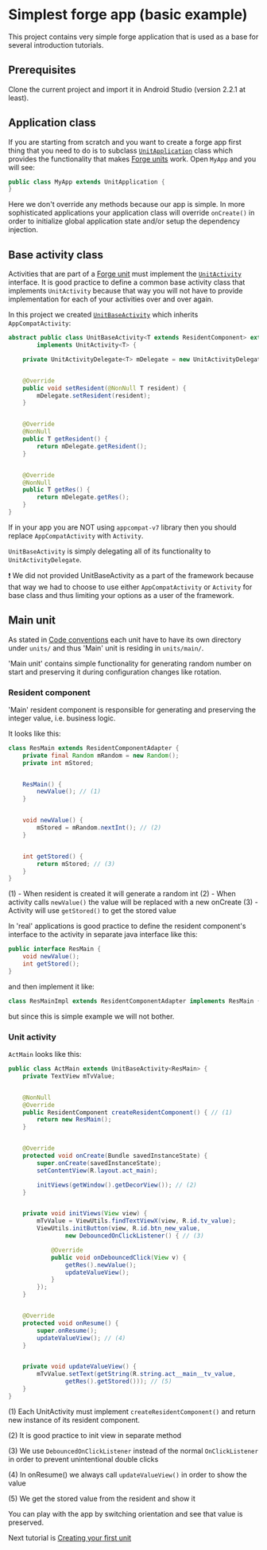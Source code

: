 # Simplest forge app (basic example)

This project contains very simple forge application that is used as a base for several introduction tutorials.

## Prerequisites

Clone the current project and import it in Android Studio (version 2.2.1 at least).

## Application class

If you are starting from scratch and you want to create a forge app first thing that you need to do is to subclass [`UnitApplication`](https://github.com/ogrebgr/forge-android/blob/master/forge-android/src/main/java/com/bolyartech/forge/android/app_unit/UnitApplication.java) class which provides the functionality that makes [Forge units](https://github.com/ogrebgr/forge-android/wiki/Forge-unit) work.
Open `MyApp` and you will see:

```Java
public class MyApp extends UnitApplication {
}
```

Here we don't override any methods because our app is simple. In more sophisticated applications your application class will override `onCreate()` in order to initialize global application state and/or setup the dependency injection.


## Base activity class

Activities that are part of a [Forge unit](https://github.com/ogrebgr/forge-android/wiki/Forge-unit) must implement the [`UnitActivity`](https://github.com/ogrebgr/forge-android/blob/master/forge-android/src/main/java/com/bolyartech/forge/android/app_unit/UnitActivity.java) interface. It is good practice to define a common base activity class that implements `UnitActivity` because that way you will not have to provide implementation for each of your activities over and over again.


In this project we created [`UnitBaseActivity`](https://github.com/ogrebgr/forge-android-examples-basic/blob/master/app/src/main/java/com/bolyartech/forgeexamples/basic/UnitBaseActivity.java) which inherits `AppCompatActivity`:

```java
abstract public class UnitBaseActivity<T extends ResidentComponent> extends AppCompatActivity
        implements UnitActivity<T> {

    private UnitActivityDelegate<T> mDelegate = new UnitActivityDelegate<>();


    @Override
    public void setResident(@NonNull T resident) {
        mDelegate.setResident(resident);
    }


    @Override
    @NonNull
    public T getResident() {
        return mDelegate.getResident();
    }


    @Override
    @NonNull
    public T getRes() {
        return mDelegate.getRes();
    }
}
```

If in your app you are NOT using `appcompat-v7` library then you should replace `AppCompatActivity` with `Activity`.

`UnitBaseActivity` is simply delegating all of its functionality to `UnitActivityDelegate`.


:exclamation: We did not provided UnitBaseActivity as a part of the framework because that way we had to choose to use either `AppCompatActivity` or `Activity` for base class and thus limiting your options as a user of the framework.


## Main unit

As stated in [Code conventions](https://github.com/ogrebgr/forge-android/wiki/Code-conventions) each unit have to have its own directory under `units/` and thus 'Main' unit is residing in `units/main/`.

'Main unit' contains simple functionality for generating random number on start and preserving it during configuration changes like rotation.

### Resident component

'Main' resident component is responsible for generating and preserving the integer  value, i.e. business logic.

It looks like this:

```java
class ResMain extends ResidentComponentAdapter {
    private final Random mRandom = new Random();
    private int mStored;


    ResMain() {
        newValue(); // (1)
    }


    void newValue() {
        mStored = mRandom.nextInt(); // (2)
    }


    int getStored() {
        return mStored; // (3)
    }
}
```

(1) - When resident is created it will generate a random int
(2) - When activity calls `newValue()` the value will be replaced with a new onCreate
(3) - Activity will use `getStored()` to get the stored value

In 'real' applications is good practice to define the resident component's interface to the activity in separate java interface like this:

```java
public interface ResMain {
    void newValue();
    int getStored();
}
```

and then implement it like:

```java
class ResMainImpl extends ResidentComponentAdapter implements ResMain {
```

but since this is simple example we will not bother.


### Unit activity

`ActMain` looks like this:

```java
public class ActMain extends UnitBaseActivity<ResMain> {
    private TextView mTvValue;


    @NonNull
    @Override
    public ResidentComponent createResidentComponent() { // (1)
        return new ResMain();
    }


    @Override
    protected void onCreate(Bundle savedInstanceState) {
        super.onCreate(savedInstanceState);
        setContentView(R.layout.act_main);

        initViews(getWindow().getDecorView()); // (2)
    }


    private void initViews(View view) {
        mTvValue = ViewUtils.findTextViewX(view, R.id.tv_value);
        ViewUtils.initButton(view, R.id.btn_new_value,
                new DebouncedOnClickListener() { // (3)

            @Override
            public void onDebouncedClick(View v) {
                getRes().newValue();
                updateValueView();
            }
        });
    }


    @Override
    protected void onResume() {
        super.onResume();
        updateValueView(); // (4)
    }


    private void updateValueView() {
        mTvValue.setText(getString(R.string.act__main__tv_value,
                getRes().getStored())); // (5)
    }
}

```

(1) Each UnitActivity must implement `createResidentComponent()` and return new instance of its resident component.

(2) It is good practice to init view in separate method

(3) We use `DebouncedOnClickListener` instead of the normal `OnClickListener` in order to prevent unintentional double clicks

(4) In onResume() we always call `updateValueView()` in order to show the value

(5) We get the stored value from the resident and show it

You can play with the app by switching orientation and see that value is preserved.


Next tutorial is [Creating your first unit](https://github.com/ogrebgr/forge-android/wiki/Creating-your-first-unit)
